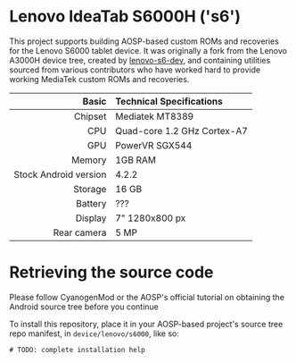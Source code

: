 Lenovo IdeaTab S6000H ('s6')
============================

This project supports building AOSP-based custom ROMs and recoveries for the Lenovo S6000 tablet device. It was originally a fork from the Lenovo A3000H device tree, created by [lenovo-s6-dev](https://github.com/lenovo-s6-dev), and containing utilities sourced from various contributors who have worked hard to provide working MediaTek custom ROMs and recoveries.

Basic   | Technical Specifications
-------:|:-------------------------
Chipset | Mediatek MT8389
CPU     | Quad-core 1.2 GHz Cortex-A7
GPU     | PowerVR SGX544
Memory  | 1GB RAM
Stock Android version | 4.2.2
Storage | 16 GB
Battery | ???
Display | 7" 1280x800 px
Rear camera  | 5 MP

# Retrieving the source code
Please follow CyanogenMod or the AOSP's official tutorial on obtaining the Android source tree before you continue

To install this repository, place it in your AOSP-based project's source tree repo manifest, in `device/lenovo/s6000`, like so:

```
# TODO: complete installation help
```
